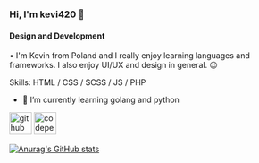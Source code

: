 ### Hi, I'm kevi420 👋
#### Design and Development

• I'm Kevin from Poland and I really enjoy learning languages and frameworks. I also enjoy UI/UX and design in general. 😉

Skills: HTML / CSS / SCSS / JS / PHP

- 🌱 I’m currently learning golang and python


[<img src='https://cdn.jsdelivr.net/npm/simple-icons@3.0.1/icons/github.svg' alt='github' height='40'>](https://github.com/keVi420)  [<img src='https://cdn.jsdelivr.net/npm/simple-icons@3.0.1/icons/codepen.svg' alt='codepen' height='40'>](https://codepen.io/xFelixer)  


[![Anurag's GitHub stats](https://github-readme-stats.vercel.app/api?username=keVi420)](https://github.com/anuraghazra/github-readme-stats)

